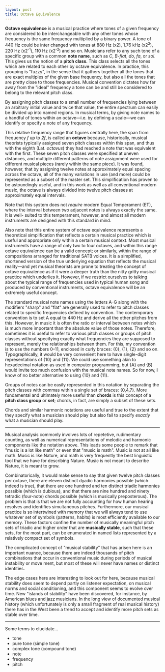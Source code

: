 ```yaml
---
layout: post
title: Octave Equivalence
---
```


__Octave equivalence__ is a musical practice where tones of a given frequency
are considered to be interchangeable with any other tones whose frequency is the
same frequency multiplied by a binary power. A tone of 440 Hz could be inter<wbr>
changed with tones at 880 Hz (x2), 1.76 kHz (x2<sup>2</sup>), 220 Hz (x2<sup>-1</sup>), 110 Hz
(x2<sup>-2</sup>) and so on. Musicians refer to any such tone of a specific group with a
common __note name__, such as *C*, *B-flat*, *do*, *fa*, or *sol*. This gives us
the notion of a __pitch class__. This class selects all the tones which are 
related to each other by octave equivalence. In practice, this grouping is 
"fuzzy", in the sense that it gathers together all the tones that are exact
multiples of the given base frequency, but also all the tones that are pretty
close to those frequencies. Musical convention dictates how far away from the 
"ideal" frequency a tone can be and still be considered to belong to the
relevant pitch class.

By assigning pitch classes to a small number of frequencies lying between an
arbitrary initial value and twice that value, the entire spectrum can easily be 
divided up into named regions. In musical terms, by giving note names to a 
handful of tones within an octave—i.e. by defining a scale—we can identify or 
specify a note of any frequency.

This relative frequency range that figures centrally here, the span from 
frequency *f* up to *2f*, is called an __octave__ because, historically, 
musical theorists typically assigned seven pitch classes within this span, and
thus with the eighth (Lat. *octavus*) they had reached a note that was equivalent
with the first. These seven pitch classes were specified at uneven distances,
and multiple different patterns of note assignment were used for different 
musical pieces (rarely within the same piece). It was found, however, that by
assigning twelve notes at approximately equal spacing across the octave, all
of the many variations in use (and more) could be represented as a subset of the
master set. This simplification has proven to be astoundingly useful, and in 
this work as well as all conventional modern music, the octave is always divided
into twelve pitch classes at approximately equal intervals.

Note that this system does not *require* modern Equal Temperament (ET), where
the interval between two adjacent notes is always exactly the same. It is well-<wbr>
suited to this temperament, however, and almost all modern instruments are 
designed with this standard in mind.

Also note that this entire system of octave equivalence represents a theoretical
simplification that reflects a certain musical practice which is useful and
appropriate only within a certain musical context. Most musical instruments have
a range of only two to four octaves, and within this range octave equivalence
can be a valid concept; or similarly, within the range of compositions arranged
for traditional SATB voices. It is a simplified, shortened version of the true
underlying equation that reflects the musical reality—and yet musical theorists 
are prone to treating the concept of octave equivalence as if it were a deeper
truth than the nitty gritty musical practice which underlies it. However, if we
restrict ourselves to talking about the typical range of frequencies used in 
typical human song and produced by conventional instruments, octave equivalence
will be an extremely useful concept.

The standard musical note names using the letters A–G along with the modifiers 
"sharp" and "flat" are generally used to refer to pitch classes related to 
specific frequencies defined by convention. The contemporary convention is to
set A equal to 440 Hz and derive all the other pitches from this. However, in
music it is often the ratio or interval between notes which is much more 
important than the absolute value of those notes. Therefore, sometimes it is 
useful to refer to various pitch classes or groups of pitch classes without
specifying exactly what frequencies they are supposed to represent, merely the
relationships between them. For this, my convention is to use the numbers 0–11,
enclosed in curly braces: {0}, {1}, {2} and so on. Typographically, it would be
very convenient here to have single-digit representations of {10} and {11}.
We could use something akin to hexadecimal notation as used in computer
programming, but {A} and {B} would invite too much confusion with the musical
note names. So for now, I know of no better alternative to using {10} and {11}.

Groups of notes can be easily represented in this notation by separating the
pitch classes with commas within a single set of braces: {0,4,7}. More 
fundamental and ultimately more useful than __chords__ is this concept of a 
__pitch class group__ or __set__; chords, in fact, are simply a subset of these
sets.

Chords and similar harmonic notations are useful and true to the extent that
they specify what a musician should play but also fail to specify *exactly* what
a musician should play.

---

Musical analysis commonly involves lots of repetetive, rudimentary counting, as
well as numerical representations of melodic and harmonic components like the
notation above. This leads some people to remark that "music is a lot like math"
or even that "music is math". Music is not at all like math. Music is like 
Nature, and math is very frequently the best linguistic tool that we have for
describing Nature. Music is not meant to describe Nature, it is meant to grow.

Combinatorically, it would make sense to say that given twelve
pitch classes per octave, there are eleven distinct dyadic harmonies possible
(which indeed is true), that there are one hundred and ten distinct triadic
harmonies possible (which is dubious), and that there are nine hundred and ninety
tetradic (four-note) chords possible (which is musically preposterous).
The problem is that is that we are not fully accounting for how human hearing 
resolves and identifies simultaneous pitches. Furthermore, our musical practice 
is so intertwined with memory that we will always tend to use whatever set of 
symbols (patterns, habits) is most efficiently available to our memory. 
These factors confine the number of musically meaningful pitch sets of triadic 
and higher order that are __musically stable__, such that these sets, for the most 
part, can be enumerated in named lists represented by a relatively compact set 
of symbols.

The complicated concept of "musical stability" that has arisen here is an 
important nuance, because there are indeed thousands of pitch combinations
that occur in conventional music during periods of musical instability or move<wbr>
ment, but most of these will never have names or distinct identities.

The edge cases here are interesting to look out for here, because musical 
stability does seem to depend partly on listener expectation, on musical norms
and social conditioning, and this component seems to evolve over time. New 
"islands of stability" have been discovered, for instance, by American blues and jazz
musicians. In the long view of documented musical history (which unfortunately
is only a small fragment of real musical history) there has in the West been 
a trend to accept and identify more pitch sets as stable over time.

---

Some terms to elucidate...

  - tone
  - pure tone (simple tone)
  - complex tone (compound tone)
  - note
  - frequency
  - pitch
